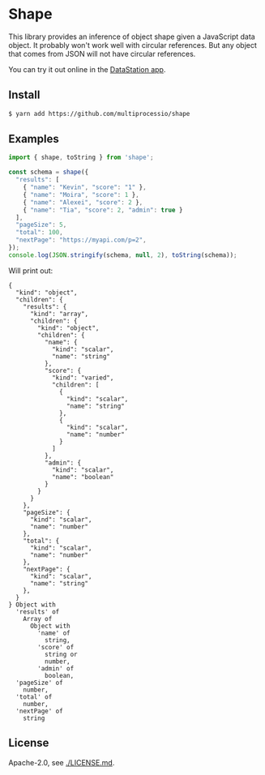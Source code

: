 # Shape

This library provides an inference of object shape given a JavaScript
data object. It probably won't work well with circular references. But
any object that comes from JSON will not have circular references.

You can try it out online in the [DataStation app](https://app.datastation.multiprocess.io/).

## Install

```bash
$ yarn add https://github.com/multiprocessio/shape
```

## Examples

```javascript
import { shape, toString } from 'shape';

const schema = shape({
  "results": [
    { "name": "Kevin", "score": "1" },
    { "name": "Moira", "score": 1 },
    { "name": "Alexei", "score": 2 },
    { "name": "Tia", "score": 2, "admin": true }
  ],
  "pageSize": 5,
  "total": 100,
  "nextPage": "https://myapi.com/p=2",
});
console.log(JSON.stringify(schema, null, 2), toString(schema));
```

Will print out:

```
{    
  "kind": "object",
  "children": {
    "results": {
      "kind": "array",
      "children": {
        "kind": "object",
        "children": {
          "name": {
            "kind": "scalar",
            "name": "string"
          },      
          "score": {
            "kind": "varied",
            "children": [
              {
                "kind": "scalar",
                "name": "string"
              },
              {
                "kind": "scalar",
                "name": "number"
              }
            ]
          },
          "admin": {
            "kind": "scalar",
            "name": "boolean"
          }
        }
      }
    },
    "pageSize": {
      "kind": "scalar",
      "name": "number"
    },
    "total": {
      "kind": "scalar",
      "name": "number"
    },
    "nextPage": {
      "kind": "scalar",
      "name": "string"
    },
  }
} Object with
  'results' of
    Array of
      Object with
        'name' of
          string,
        'score' of
          string or
          number,
        'admin' of
          boolean,
  'pageSize' of
    number,
  'total' of
    number,
  'nextPage' of
    string
```

## License

Apache-2.0, see [./LICENSE.md](./LICENSE.md).
